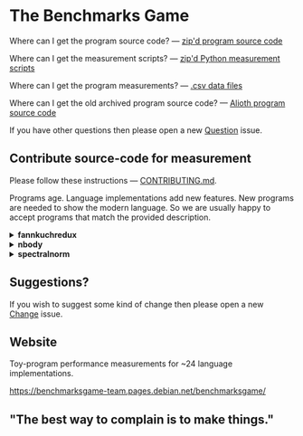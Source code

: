 The Benchmarks Game
===================

Where can I get the program source code? 
 — [zip'd program source code](/public/download/benchmarksgame-sourcecode.zip)

Where can I get the measurement scripts? 
 — [zip'd Python measurement scripts](/public/download/benchmarksgame-script.zip)

Where can I get the program measurements? 
 — [.csv data files](/public/data)

Where can I get the old archived program source code? 
 — [Alioth program source code](https://salsa.debian.org/benchmarksgame-team/archive-alioth-benchmarksgame)

If you have other questions then please open a new [Question](https://salsa.debian.org/benchmarksgame-team/benchmarksgame/issues/new?issuable_template=Question) issue.


Contribute source-code for measurement
--------------------------------------

Please follow these instructions — [CONTRIBUTING.md](/CONTRIBUTING.md).

Programs age. Language implementations add new features. New programs are needed to show the modern language. So we are usually happy to accept programs that match the provided description.

<details>
    <summary><strong>fannkuchredux</strong></summary>
| program | secs | mem | gz | cpu | 
| :------ | ---: | ---: | ---: | ---: | 
| java&nbsp;#&nbsp;3 | 4.48 | 34,632 | 1257 | 4.58 |
| java&nbsp;#&nbsp;1 | 1.32 | 34,868 | 1282 | 4.97 |
| java&nbsp;#&nbsp;2 | 5.85 | 35,364 | 514 | 5.94 |
| python&nbsp;#&nbsp;4 | 40.56 | 48,080 | 1080 | 159.05 |
| python&nbsp;#&nbsp;6 | 161.63 | 8,380 | 559 | 161.58 |
</details>
<details>
    <summary><strong>nbody</strong></summary>
| program | secs | mem | gz | cpu | 
| :------ | ---: | ---: | ---: | ---: | 
| java&nbsp;#&nbsp;5 | 0.12 | 0 | 1429 | 0.16 |
| java&nbsp;#&nbsp;3 | 0.12 | 0 | 1430 | 0.16 |
| java&nbsp;#&nbsp;4 | 0.12 | 0 | 1489 | 0.16 |
| java&nbsp;#&nbsp;2 | 0.12 | 0 | 1424 | 0.17 |
| java&nbsp;#&nbsp;1 | 0.14 | 0 | 1430 | 0.20 |
| python&nbsp;#&nbsp;2 | 0.89 | 8,608 | 1413 | 0.89 |
</details>
<details>
    <summary><strong>spectralnorm</strong></summary>
| program | secs | mem | gz | cpu | 
| :------ | ---: | ---: | ---: | ---: | 
| java&nbsp;#&nbsp;1 | 5.03 | 36,964 | 514 | 5.14 |
| java&nbsp;#&nbsp;3 | 1.44 | 37,820 | 756 | 5.28 |
| java&nbsp;#&nbsp;2 | 1.44 | 36,880 | 950 | 5.29 |
| python&nbsp;#&nbsp;6 | 193.53 | 9,116 | 504 | 193.46 |
| python&nbsp;#&nbsp;7 | 52.17 | 50,092 | 619 | 205.93 |
</details>

Suggestions?
------------

If you wish to suggest some kind of change then please open a new [Change](https://salsa.debian.org/benchmarksgame-team/benchmarksgame/issues/new?issuable_template=Change) issue.


Website
-------

Toy-program performance measurements for ~24 language implementations.

https://benchmarksgame-team.pages.debian.net/benchmarksgame/


"The best way to complain is to make things."
---------------------------------------------



